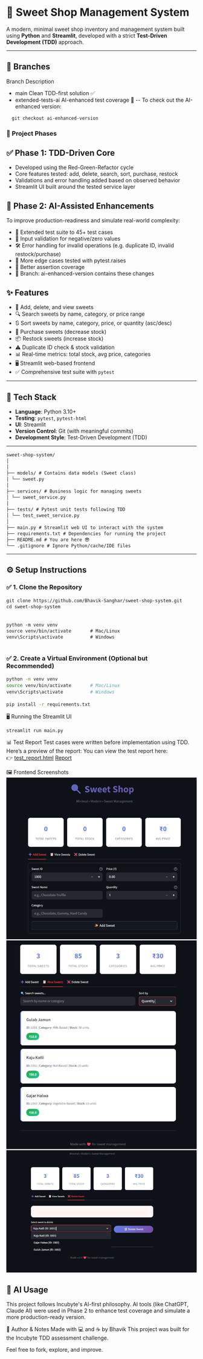 # 🍬 Sweet Shop Management System

A modern, minimal sweet shop inventory and management system built using **Python** and **Streamlit**, developed with a strict **Test-Driven Development (TDD)** approach.

---
## 🔁 Branches
Branch	Description
- main	Clean TDD-first solution ✅
- extended-tests-ai	AI-enhanced test coverage  🤖
  -- To check out the AI-enhanced version:
```
  git checkout ai-enhanced-version
```
### 🚦 Project Phases
## ✅ Phase 1: TDD-Driven Core
- Developed using the Red-Green-Refactor cycle
- Core features tested: add, delete, search, sort, purchase, restock
- Validations and error handling added based on observed behavior
- Streamlit UI built around the tested service layer

## 🤖 Phase 2: AI-Assisted Enhancements
To improve production-readiness and simulate real-world complexity:

- 🧠 Extended test suite to 45+ test cases
- 📌 Input validation for negative/zero values
- 🛠️ Error handling for invalid operations (e.g. duplicate ID, invalid restock/purchase)
- 🔄 More edge cases tested with pytest.raises
- 🧪 Better assertion coverage
- 📄 Branch: ai-enhanced-version contains these changes

## ✨ Features

- 🧾 Add, delete, and view sweets
- 🔍 Search sweets by name, category, or price range
- 🔃 Sort sweets by name, category, price, or quantity (asc/desc)
- 🛒 Purchase sweets (decrease stock)
- 📦 Restock sweets (increase stock)
- ⚠️ Duplicate ID check & stock validation
- 📊 Real-time metrics: total stock, avg price, categories
- 🖥️ Streamlit web-based frontend
- ✅ Comprehensive test suite with `pytest`

---

## 🧠 Tech Stack

- **Language**: Python 3.10+
- **Testing**: `pytest`, `pytest-html`
- **UI**: Streamlit
- **Version Control**: Git (with meaningful commits)
- **Development Style**: Test-Driven Development (TDD)

---
```
sweet-shop-system/
│
│
├── models/ # Contains data models (Sweet class)
│ └── sweet.py
│
├── services/ # Business logic for managing sweets
│ └── sweet_service.py
│
├── tests/ # Pytest unit tests following TDD
│ └── test_sweet_service.py
│
├── main.py # Streamlit web UI to interact with the system
├── requirements.txt # Dependencies for running the project
├── README.md # You are here 😎
└── .gitignore # Ignore Python/cache/IDE files
```

---

## ⚙️ Setup Instructions

### ✅ 1. Clone the Repository

```
git clone https://github.com/Bhavik-Sanghar/sweet-shop-system.git
cd sweet-shop-system


python -m venv venv
source venv/bin/activate       # Mac/Linux
venv\Scripts\activate          # Windows


```
### ✅ 2.  Create a Virtual Environment (Optional but Recommended)
```bash
python -m venv venv
source venv/bin/activate       # Mac/Linux
venv\Scripts\activate          # Windows

pip install -r requirements.txt

```
🖥️ Running the Streamlit UI

```
streamlit run main.py
```

📊 Test Report
Test cases were written before implementation using TDD.
Here’s a preview of the report:
You can view the test report here:  
👉 [test_report.html](test_report.html)
[Report](Images/4.png)


🖼️ Frontend Screenshots
![Alt text](Images/1.png)
![Alt text](Images/2.png)
![Alt text](Images/3.png)


## 🤖 AI Usage
This project follows Incubyte's AI-first philosophy.
AI tools (like ChatGPT, Claude AI) were used in Phase 2 to enhance test coverage and simulate a more production-ready version.


🙌 Author & Notes
Made with 💻 and ☕ by Bhavik
This project was built for the Incubyte TDD assessment challenge.

Feel free to fork, explore, and improve.
